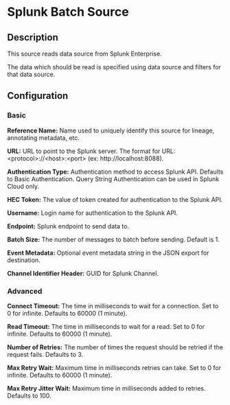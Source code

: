 # Splunk Batch Source


Description
-----------
This source reads data source from Splunk Enterprise.

The data which should be read is specified using data source and filters for that data source.

Configuration
-------------

### Basic

**Reference Name:** Name used to uniquely identify this source for lineage, annotating metadata, etc.

**URL:** URL to point to the Splunk server. The format for URL: \<protocol>://\<host>:\<port> (ex: http://localhost:8088).

**Authentication Type:** Authentication method to access Splunk API. Defaults to Basic Authentication.
Query String Authentication can be used in Splunk Cloud only.

**HEC Token:** The value of token created for authentication to the Splunk API.

**Username:** Login name for authentication to the Splunk API.

**Endpoint:** Splunk endpoint to send data to.

**Batch Size:** The number of messages to batch before sending. Default is 1.

**Event Metadata:** Optional event metadata string in the JSON export for destination.

**Channel Identifier Header:** GUID for Splunk Channel.

### Advanced

**Connect Timeout:** The time in milliseconds to wait for a connection. Set to 0 for infinite. Defaults to 60000 (1 minute).

**Read Timeout:** The time in milliseconds to wait for a read. Set to 0 for infinite. Defaults to 60000 (1 minute).

**Number of Retries:** The number of times the request should be retried if the request fails. Defaults to 3.

**Max Retry Wait:** Maximum time in milliseconds retries can take. Set to 0 for infinite. Defaults to 60000 (1 minute).

**Max Retry Jitter Wait:** Maximum time in milliseconds added to retries. Defaults to 100.
